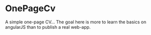 OnePageCv
=========

A simple one-page CV... The goal here is more to learn the basics on angularJS than to publish a real web-app.
